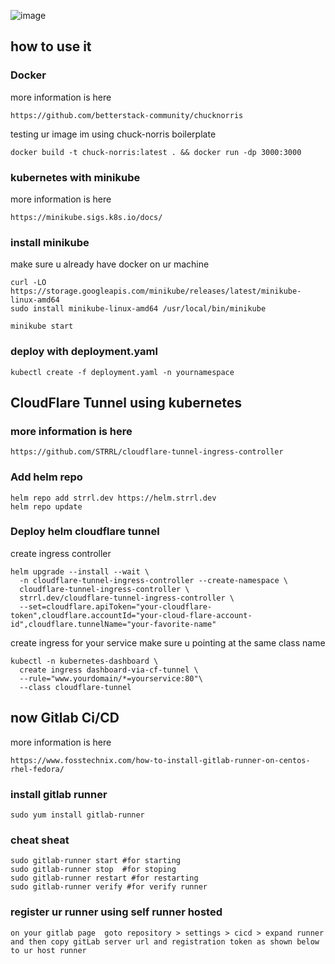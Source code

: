 ![image](https://github.com/bentangpradana/gitlab-ci-cd-for-nodejs-app-kubernetes-cloudflare-tunnel-ingress/assets/30104661/10918c29-61ae-4909-8072-28960e366619)


## how to use it 

### Docker 
more information is here 
```
https://github.com/betterstack-community/chucknorris
```
testing ur image im using chuck-norris boilerplate
```
docker build -t chuck-norris:latest . && docker run -dp 3000:3000
```

### kubernetes with minikube 
more information is here
```
https://minikube.sigs.k8s.io/docs/
```
### install minikube
make sure u already have docker on ur machine
```
curl -LO https://storage.googleapis.com/minikube/releases/latest/minikube-linux-amd64
sudo install minikube-linux-amd64 /usr/local/bin/minikube
```

```
minikube start 
```
### deploy with deployment.yaml
```
kubectl create -f deployment.yaml -n yournamespace
```

## CloudFlare Tunnel using kubernetes

### more information is here
```
https://github.com/STRRL/cloudflare-tunnel-ingress-controller 
``` 
### Add helm repo
``` 
helm repo add strrl.dev https://helm.strrl.dev
helm repo update
```
### Deploy helm cloudflare tunnel 

create  ingress controller
```
helm upgrade --install --wait \
  -n cloudflare-tunnel-ingress-controller --create-namespace \
  cloudflare-tunnel-ingress-controller \
  strrl.dev/cloudflare-tunnel-ingress-controller \
  --set=cloudflare.apiToken="your-cloudflare-token",cloudflare.accountId="your-cloud-flare-account-id",cloudflare.tunnelName="your-favorite-name" 
  ```

create ingress for your service make sure u pointing at the same class name
```
kubectl -n kubernetes-dashboard \
  create ingress dashboard-via-cf-tunnel \
  --rule="www.yourdomain/*=yourservice:80"\
  --class cloudflare-tunnel
```

## now Gitlab Ci/CD 
more information is here
```
https://www.fosstechnix.com/how-to-install-gitlab-runner-on-centos-rhel-fedora/
```
### install gitlab runner
```
sudo yum install gitlab-runner
```
### cheat sheat
```
sudo gitlab-runner start #for starting
sudo gitlab-runner stop  #for stoping
sudo gitlab-runner restart #for restarting
sudo gitlab-runner verify #for verify runner
```
### register ur runner using self runner hosted
```
on your gitlab page  goto repository > settings > cicd > expand runner
and then copy gitLab server url and registration token as shown below to ur host runner
```








